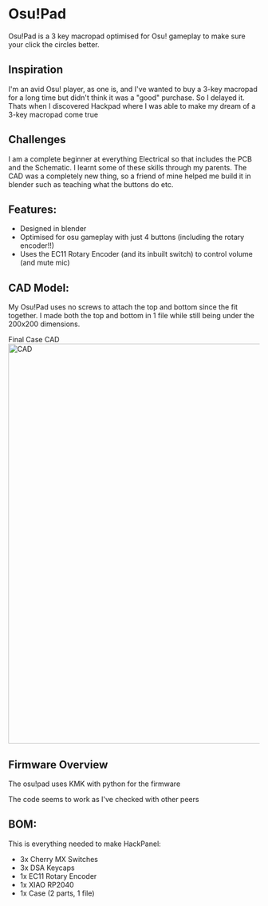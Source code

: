 # Osu!Pad

Osu!Pad is a 3 key macropad optimised for Osu! gameplay to make sure your click the circles better.

## Inspiration
I'm an avid Osu! player, as one is, and I've wanted to buy a 3-key macropad for a long time but didn't think it was a "good" purchase. So I delayed it. Thats when I discovered Hackpad where I was able to make my dream of a 3-key macropad come true

## Challenges
I am a complete beginner at everything Electrical so that includes the PCB and the Schematic. I learnt some of these skills through my parents. The CAD was a completely new thing, so a friend of mine helped me build it in blender such as teaching what the buttons do etc.

## Features:
- Designed in blender
- Optimised for osu gameplay with just 4 buttons (including the rotary encoder!!)
- Uses the EC11 Rotary Encoder (and its inbuilt switch) to control volume (and mute mic)

## CAD Model:
My Osu!Pad uses no screws to attach the top and bottom since the fit together. I made both the top and bottom in 1 file while still being under the 200x200 dimensions.

Final Case CAD
<img src="/hackpads/osu!pad/asets/cad.png" alt="CAD" width="800"/>


## Firmware Overview
The osu!pad uses KMK with python for the firmware

The code seems to work as I've checked with other peers

## BOM:
This is everything needed to make HackPanel:

- 3x Cherry MX Switches
- 3x DSA Keycaps
- 1x EC11 Rotary Encoder
- 1x XIAO RP2040
- 1x Case (2 parts, 1 file)